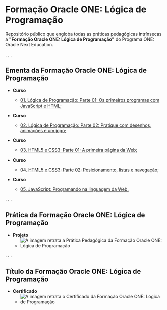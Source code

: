 # Formação Oracle ONE: Lógica de Programação

Repositório público que engloba todas as práticas pedagógicas intrínsecas a **"Formação Oracle ONE: Lógica de Programação"** do Programa ONE: Oracle Next Education.

. . .

## Ementa da Formação Oracle ONE: Lógica de Programação

- **Curso**
  - [01. Lógica de Programação: Parte 01: Os primeiros programas com JavaScript e HTML;](https://github.com/thiago-bernegossi/formacao-oracle-one-logica-de-programacao/tree/main/curso-01-logica-de-programacao-parte-01-os-primeiros-programas-com-javascript-e-html)

- **Curso**
  - [02. Lógica de Programação: Parte 02: Pratique com desenhos, animações e um jogo;](https://github.com/thiago-bernegossi/formacao-oracle-one-logica-de-programacao/tree/main/curso-02-logica-de-programacao-parte-02-pratique-com-desenhos-animacoes-e-um-jogo)

- **Curso**
  - [03. HTML5 e CSS3: Parte 01: A primeira página da Web;](https://github.com/thiago-bernegossi/formacao-oracle-one-logica-de-programacao/tree/main/curso-03-html5-e-css3-parte-01-a-primeira-pagina-da-web)

- **Curso**
  - [04. HTML5 e CSS3: Parte 02: Posicionamento, listas e navegação;](https://github.com/thiago-bernegossi/formacao-oracle-one-logica-de-programacao/tree/main/curso-04-html5-e-css3-parte-02-posicionamento-listas-e-navegacao)

- **Curso**
  - [05. JavaScript: Programando na linguagem da Web.](https://github.com/thiago-bernegossi/formacao-oracle-one-logica-de-programacao/tree/main/curso-05-javascript-programando-na-linguagem-da-web)

. . .

## Prática da Formação Oracle ONE: Lógica de Programação

- **Projeto**
  - ![A imagem retrata a Prática Pedagógica da Formação Oracle ONE: Lógica de Programação](https://snz04pap001files.storage.live.com/y4mrw7llxeSsVB4IYHddbA_Kv7q4NtqRz24ZpC_4t3sTbHV2Onf0AICQ3lzMmtFhp64cLM8DxUQl6A5U-3wxojOFsKBZqOlwa9_B1ELZjZqmPVDy26Up65oclsebgWaPJqxi24c4ZisNeNzk34mEDv_tf-MoY3uUPUy3yUMTOkmwb9E8kgySrd0X8Fx-dAxrkLY?width=470&height=355&cropmode=none)

. . .

## Título da Formação Oracle ONE: Lógica de Programação

- **Certificado**
  - ![A imagem retrata o Certificado da Formação Oracle ONE: Lógica de Programação](https://snz04pap001files.storage.live.com/y4mxrD73uLOwupRe6hiCRFBkhB_yKfgD6mmrz9bLryfurcLRJOMj4-V0NXjZekg5D-2W_5H0eMrfsmt4yf69WyzwzoKxo6AaPJuNAz1LBbO-qxbMbDCgbsqAhYUeBxzjjiWUEd_1V5trp4FDuQIoBQhJK_nvz6YcQL19c-K_YQOHyvVZ-h1hiCzXYfqsFybJ0xw?width=470&height=304&cropmode=none)
